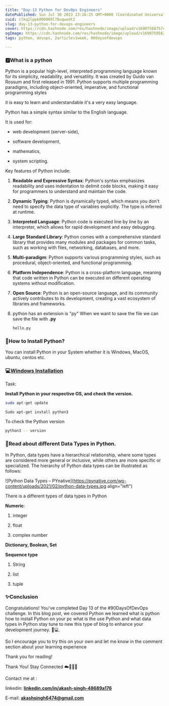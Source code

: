 ```yaml
---
title: "Day-13 Python for DevOps Engineers"
datePublished: Sun Jul 30 2023 23:26:25 GMT+0000 (Coordinated Universal Time)
cuid: clkq2lppk000009l78uqwadt2
slug: day-13-python-for-devops-engineers
cover: https://cdn.hashnode.com/res/hashnode/image/upload/v1690756875747/4927c92c-6b87-45cd-8b18-b24162ad73a5.png
ogImage: https://cdn.hashnode.com/res/hashnode/image/upload/v1690759562206/9a077fbf-6540-42a5-99d5-228f5f3c9b79.png
tags: python, devops, 2articles1week, 90daysofdevops

---
```


### **🅿️What is a python**

Python is a popular high-level, interpreted programming language known for its simplicity, readability, and versatility. It was created by Guido van Rossum and first released in 1991. Python supports multiple programming paradigms, including object-oriented, imperative, and functional programming styles

it is easy to learn and understandable it's a very easy language.

Python has a simple syntax similar to the English language.

It is used for:

* web development (server-side),
    
* software development,
    
* mathematics,
    
* system scripting.
    

Key features of Python include:

1. **Readable and Expressive Syntax**: Python's syntax emphasizes readability and uses indentation to delimit code blocks, making it easy for programmers to understand and maintain the code.
    
2. **Dynamic Typing**: Python is dynamically typed, which means you don't need to specify the data type of variables explicitly. The type is inferred at runtime.
    
3. **Interpreted Language**: Python code is executed line by line by an interpreter, which allows for rapid development and easy debugging.
    
4. **Large Standard Library**: Python comes with a comprehensive standard library that provides many modules and packages for common tasks, such as working with files, networking, databases, and more.
    
5. **Multi-paradigm**: Python supports various programming styles, such as procedural, object-oriented, and functional programming.
    
6. **Platform Independence**: Python is a cross-platform language, meaning that code written in Python can be executed on different operating systems without modification.
    
7. **Open Source**: Python is an open-source language, and its community actively contributes to its development, creating a vast ecosystem of libraries and frameworks.
    
8. python has an extension is "py" When we want to save the file we can save the file with **.py**
    
    ```bash
    hello.py
    ```
    

### **🐍How to Install Python?**

You can install Python in your System whether it is Windows, MacOS, ubuntu, centos etc.

### **💻**[**Windows Installation**](https://www.python.org/downloads/)

Task:

**Install Python in your respective OS, and check the version.**

```bash
sudo apt-get update
```

```bash
Sudo apt-get install python3
```

To check the Python version

```bash
python3 -- version
```

### **📑Read about different Data Types in Python.**

In Python, data types have a hierarchical relationship, where some types are considered more general or inclusive, while others are more specific or specialized. The hierarchy of Python data types can be illustrated as follows:

![Python Data Types – PYnative](https://pynative.com/wp-content/uploads/2021/02/python-data-types.jpg align="left")

There is a different types of data types in Python

**Numeric**:

1. integer
    
2. float
    
3. complex number
    

**Dictionary, Boolean, Set**

**Sequence type**

1. String
    
2. list
    
3. tuple
    

### **✨Conclusion**

Congratulations! You've completed Day 13 of the #90DaysOfDevOps challenge. In this blog post, we covered Python we learned what is python how to install Python on your pc what is the use Python and what data types in Python stay tune to new this type of blog to enhance your development journey. 🚀💻.

So I encourage you to try this on your own and let me know in the comment section about your learning experience

Thank you for reading!

Thank You! Stay Connected ☁️👩‍💻🌈

Contact me at :

linkedin: [**linkedin.com/in/akash-singh-48689a176**](http://linkedin.com/in/akash-singh-48689a176)

E-mail: [**akashsingh6474@gmail.com**](mailto:akashsingh6474@gmail.com)